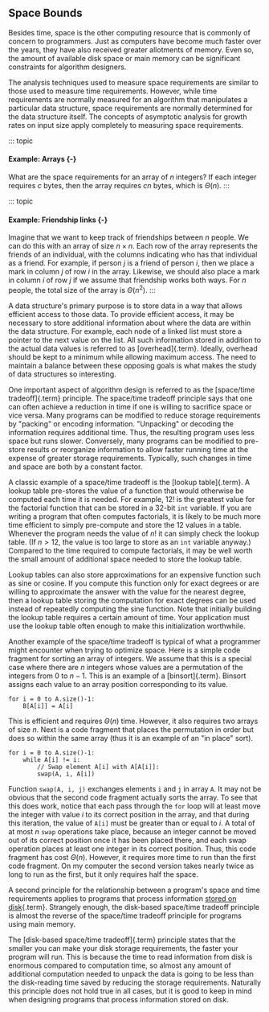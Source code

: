 
## Space Bounds

Besides time, space is the other computing resource that is commonly of
concern to programmers. Just as computers have become much faster over
the years, they have also received greater allotments of memory. Even
so, the amount of available disk space or main memory can be significant
constraints for algorithm designers.

The analysis techniques used to measure space requirements are similar
to those used to measure time requirements. However, while time
requirements are normally measured for an algorithm that manipulates a
particular data structure, space requirements are normally determined
for the data structure itself. The concepts of asymptotic analysis for
growth rates on input size apply completely to measuring space
requirements.

::: topic
#### Example: Arrays {-}

What are the space requirements for an array of $n$ integers? If each
integer requires $c$ bytes, then the array requires $cn$ bytes, which is
$\Theta(n)$.
:::

::: topic
#### Example: Friendship links {-}

Imagine that we want to keep track of friendships between $n$ people. We
can do this with an array of size $n \times n$. Each row of the array
represents the friends of an individual, with the columns indicating who
has that individual as a friend. For example, if person $j$ is a friend
of person $i$, then we place a mark in column $j$ of row $i$ in the
array. Likewise, we should also place a mark in column $i$ of row $j$ if
we assume that friendship works both ways. For $n$ people, the total
size of the array is $\Theta(n^2)$.
:::

A data structure's primary purpose is to store data in a way that
allows efficient access to those data. To provide efficient access, it
may be necessary to store additional information about where the data
are within the data structure. For example, each node of a linked list
must store a pointer to the next value on the list. All such information
stored in addition to the actual data values is referred to as
[overhead]{.term}. Ideally, overhead should be
kept to a minimum while allowing maximum access. The need to maintain a
balance between these opposing goals is what makes the study of data
structures so interesting.

One important aspect of algorithm design is referred to as the
[space/time tradeoff]{.term} principle. The
space/time tradeoff principle says that one can often achieve a
reduction in time if one is willing to sacrifice space or vice versa.
Many programs can be modified to reduce storage requirements by
"packing" or encoding information. "Unpacking" or decoding the
information requires additional time. Thus, the resulting program uses
less space but runs slower. Conversely, many programs can be modified to
pre-store results or reorganize information to allow faster running time
at the expense of greater storage requirements. Typically, such changes
in time and space are both by a constant factor.

A classic example of a space/time tradeoff is the
[lookup table]{.term}. A lookup table pre-stores
the value of a function that would otherwise be computed each time it is
needed. For example, 12! is the greatest value for the factorial
function that can be stored in a 32-bit `int` variable. If you are
writing a program that often computes factorials, it is likely to be
much more time efficient to simply pre-compute and store the 12 values
in a table. Whenever the program needs the value of $n!$ it can simply
check the lookup table. (If $n > 12$, the value is too large to store as
an `int` variable anyway.) Compared to the time required to compute
factorials, it may be well worth the small amount of additional space
needed to store the lookup table.

Lookup tables can also store approximations for an expensive function
such as sine or cosine. If you compute this function only for exact
degrees or are willing to approximate the answer with the value for the
nearest degree, then a lookup table storing the computation for exact
degrees can be used instead of repeatedly computing the sine function.
Note that initially building the lookup table requires a certain amount
of time. Your application must use the lookup table often enough to make
this initialization worthwhile.

Another example of the space/time tradeoff is typical of what a
programmer might encounter when trying to optimize space. Here is a
simple code fragment for sorting an array of integers. We assume that
this is a special case where there are $n$ integers whose values are a
permutation of the integers from 0 to $n-1$. This is an example of a
[binsort]{.term}. Binsort
assigns each value to an array position corresponding to its value.

    for i = 0 to A.size()-1:
        B[A[i]] = A[i]

This is efficient and requires $\Theta(n)$ time. However, it also
requires two arrays of size $n$. Next is a code fragment that places the
permutation in order but does so within the same array (thus it is an
example of an "in place" sort).

    for i = 0 to A.size()-1:
        while A[i] != i:
            // Swap element A[i] with A[A[i]]:
            swap(A, i, A[i])

Function `swap(A, i, j)` exchanges elements `i` and `j` in array `A`. It
may not be obvious that the second code fragment actually sorts the
array. To see that this does work, notice that each pass through the
`for` loop will at least move the integer with value $i$ to its correct
position in the array, and that during this iteration, the value of
`A[i]` must be greater than or equal to $i$. A total of at most $n$
`swap` operations take place, because an integer cannot be moved out of
its correct position once it has been placed there, and each swap
operation places at least one integer in its correct position. Thus,
this code fragment has cost $\Theta(n)$. However, it requires more time
to run than the first code fragment. On my computer the second version
takes nearly twice as long to run as the first, but it only requires
half the space.

A second principle for the relationship between a program's space and
time requirements applies to programs that process information
[stored on disk](#file-processing){.term}. 
Strangely enough, the disk-based space/time tradeoff
principle is almost the reverse of the space/time tradeoff principle for
programs using main memory.

The [disk-based space/time tradeoff]{.term}
principle states that the smaller you can make your disk storage
requirements, the faster your program will run. This is because the time
to read information from disk is enormous compared to computation time,
so almost any amount of additional computation needed to unpack the data
is going to be less than the disk-reading time saved by reducing the
storage requirements. Naturally this principle does not hold true in all
cases, but it is good to keep in mind when designing programs that
process information stored on disk.
